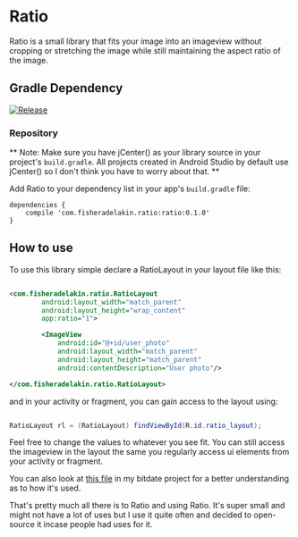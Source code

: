 # Ratio

Ratio is a small library that fits your image into an imageview without cropping or stretching the image while still maintaining the aspect ratio of the image. 

## Gradle Dependency
[![Release](https://img.shields.io/badge/jitpack-v0.1.0-blue.svg)](https://jitpack.io/#fadelakin/ratio)

### Repository

** Note: Make sure you have jCenter() as your library source in your project's `build.gradle`. All projects created in Android Studio by default use jCenter() so I don't think you have to worry about that. **

Add Ratio to your dependency list in your app's `build.gradle` file:

```Gradle
dependencies {
    compile 'com.fisheradelakin.ratio:ratio:0.1.0'
}
```

## How to use

To use this library simple declare a RatioLayout in your layout file like this:

```xml

<com.fisheradelakin.ratio.RatioLayout
        android:layout_width="match_parent"
        android:layout_height="wrap_content"
        app:ratio="1">

        <ImageView
            android:id="@+id/user_photo"
            android:layout_width="match_parent"
            android:layout_height="match_parent"
            android:contentDescription="User photo"/>

</com.fisheradelakin.ratio.RatioLayout>

```
and in your activity or fragment, you can gain access to the layout using: 

```java 

RatioLayout rl = (RatioLayout) findViewById(R.id.ratio_layout);

```

Feel free to change the values to whatever you see fit. You can still access the imageview in the layout the same you regularly access ui elements from your activity or fragment.

You can also look at [this file](https://github.com/fadelakin/bitdate/blob/master/app/src/main/res/layout/card.xml) in my bitdate project for a better understanding as to how it's used. 

That's pretty much all there is to Ratio and using Ratio. It's super small and might not have a lot of uses but I use it quite often and decided to open-source it incase people had uses for it.